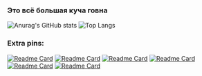 ### Это всё большая куча говна
![Anurag's GitHub stats](https://github-readme-stats.vercel.app/api?username=ebolblga&show_icons=true&theme=github_dark&hide_border=true&disable_animations=true?count_private=true)
![Top Langs](https://github-readme-stats.vercel.app/api/top-langs/?username=ebolblga&layout=compact&show_icons=true&theme=github_dark&hide_border=true&disable_animations=true?count_private=true)

### Extra pins:
[![Readme Card](https://github-readme-stats.vercel.app/api/pin/?username=ebolblga&repo=1D-Minesweeper&theme=github_dark&hide_border=true&disable_animations=true)](https://github.com/ebolblga/1D-Minesweeper)
[![Readme Card](https://github-readme-stats.vercel.app/api/pin/?username=ebolblga&repo=Dither-Snake&theme=github_dark&hide_border=true&disable_animations=true)](https://github.com/ebolblga/Dither-Snake)
[![Readme Card](https://github-readme-stats.vercel.app/api/pin/?username=ebolblga&repo=Grad-Work-Alpha&theme=github_dark&hide_border=true&disable_animations=true)](https://github.com/ebolblga/Grad-Work-Alpha)
[![Readme Card](https://github-readme-stats.vercel.app/api/pin/?username=ebolblga&repo=Yo&theme=github_dark&hide_border=true&disable_animations=true)](https://github.com/ebolblga/Yo)
[![Readme Card](https://github-readme-stats.vercel.app/api/pin/?username=ebolblga&repo=Obj-to-PovRay-Test&theme=github_dark&hide_border=true&disable_animations=true)](https://github.com/ebolblga/Obj-to-PovRay-Test)
[![Readme Card](https://github-readme-stats.vercel.app/api/pin/?username=ebolblga&repo=Ahaha-hehehe&theme=github_dark&hide_border=true&disable_animations=true)](https://github.com/ebolblga/Ahaha-hehehe)
